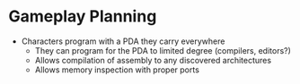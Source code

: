 # Gameplay Planning
- Characters program with a PDA they carry everywhere
	- They can program for the PDA to limited degree (compilers, editors?)
	- Allows compilation of assembly to any discovered architectures
	- Allows memory inspection with proper ports